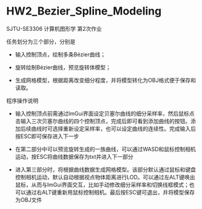 # HW2_Bezier_Spline_Modeling

SJTU-SE3306 计算机图形学 第2次作业

任务划分为三个部分，分别是

* 输入控制顶点，绘制多条Bézier曲线；

* 旋转绘制Bézier曲线，预览旋转体模型；

* 生成网格模型，根据距离改变细分程度，并将模型转化为OBJ格式便于保存和读取。

程序操作说明

* 输入控制顶点前需通过ImGui界面设定贝塞尔曲线的细分采样率，然后鼠标点击输入三次贝塞尔曲线的四个控制顶点，完成后即可看到添加曲线的按钮。添加后续曲线时可选择重新设定采样率，也可以设定曲线的连续性。完成输入后按ESC即可保存进入下一步

* 在第二部分中可以预览旋转生成的一族曲线，可以通过WASD和鼠标控制相机运动，按ESC将曲线数据保存为txt并进入下一部分

* 进入第三部分时，将根据曲线数据生成网格模型。该部分默认通过鼠标和键盘控制相机运动，默认自动根据视点物体距离进行LOD。可以通过左ALT键唤出鼠标，从而与ImGui界面交互，比如手动修改细分采样率和切换线框模式；也可以通过右ALT键重新用鼠标控制相机。最后按ESC键可退出，并将模型保存为OBJ文件
